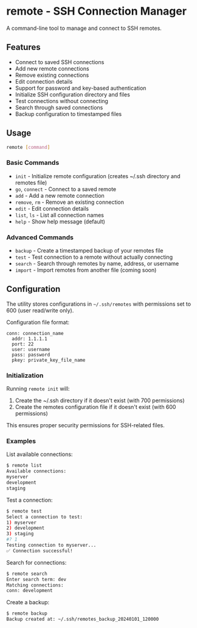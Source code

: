 # remote - SSH Connection Manager

A command-line tool to manage and connect to SSH remotes.

## Features

- Connect to saved SSH connections
- Add new remote connections
- Remove existing connections
- Edit connection details
- Support for password and key-based authentication
- Initialize SSH configuration directory and files
- Test connections without connecting
- Search through saved connections
- Backup configuration to timestamped files

## Usage

```bash
remote [command]
```

### Basic Commands

- `init` - Initialize remote configuration (creates ~/.ssh directory and remotes file)
- `go`, `connect` - Connect to a saved remote
- `add` - Add a new remote connection
- `remove`, `rm` - Remove an existing connection
- `edit` - Edit connection details
- `list`, `ls` - List all connection names
- `help` - Show help message (default)

### Advanced Commands

- `backup` - Create a timestamped backup of your remotes file
- `test` - Test connection to a remote without actually connecting
- `search` - Search through remotes by name, address, or username
- `import` - Import remotes from another file (coming soon)

## Configuration

The utility stores configurations in `~/.ssh/remotes` with permissions set to 600 (user read/write only).

Configuration file format:

```
conn: connection_name
  addr: 1.1.1.1
  port: 22
  user: username
  pass: password
  pkey: private_key_file_name
```

### Initialization

Running `remote init` will:

1. Create the ~/.ssh directory if it doesn't exist (with 700 permissions)
2. Create the remotes configuration file if it doesn't exist (with 600 permissions)

This ensures proper security permissions for SSH-related files.

### Examples

List available connections:

```bash
$ remote list
Available connections:
myserver
development
staging
```

Test a connection:

```bash
$ remote test
Select a connection to test:
1) myserver
2) development
3) staging
#? 1
Testing connection to myserver...
✅ Connection successful!
```

Search for connections:

```bash
$ remote search
Enter search term: dev
Matching connections:
conn: development
```

Create a backup:

```bash
$ remote backup
Backup created at: ~/.ssh/remotes_backup_20240101_120000
```
